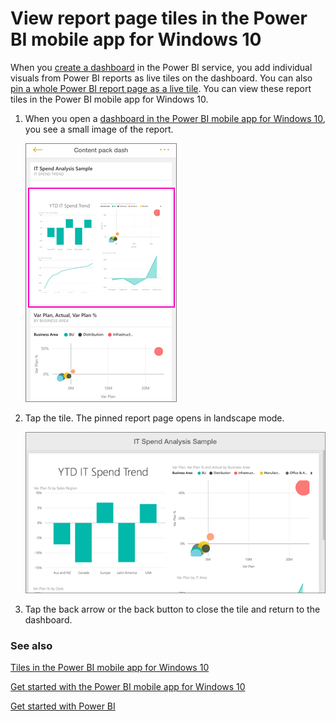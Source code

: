 <properties 
   pageTitle="View report page tiles in the Power BI mobile app for Windows 10"
   description="Read about viewing and interacting with live report tiles in a dashboard in the Power BI mobile app for Windows 10."
   services="powerbi" 
   documentationCenter="" 
   authors="maggiesMSFT" 
   manager="mblythe" 
   backup=""
   editor=""
   tags=""
   qualityFocus="no"
   qualityDate=""/>
 
<tags
   ms.service="powerbi"
   ms.devlang="NA"
   ms.topic="article"
   ms.tgt_pltfrm="NA"
   ms.workload="powerbi"
   ms.date="06/24/2016"
   ms.author="maggies"/>

# View report page tiles in the Power BI mobile app for Windows 10

When you [create a dashboard](powerbi-service-dashboards.md) in the Power BI service, you add individual visuals from Power BI reports as live tiles on the dashboard. You can also [pin a whole Power BI report page as a live tile](http://blogs.msdn.com/b/powerbi/archive/2015/12/10/power-bi-weekly-service-update-1210.aspx#reportpin). You can view these report tiles in the Power BI mobile app for Windows 10.

1.  When you open a [dashboard in the Power BI mobile app for Windows 10](powerbi-mobile-dashboards-in-the-win10phone-app.md), you see a small image of the report.

    ![](media/powerbi-mobile-report-page-tiles-in-the-win10phone-app/pbi_iph_livetileindash.png)

2. Tap the tile. The pinned report page opens in landscape mode. 

    ![](media/powerbi-mobile-report-page-tiles-in-the-win10phone-app/pbi_iph_liverpttilenox.png)

3.   Tap the back arrow or the back button to close the tile and return to the dashboard.

### See also

[Tiles in the Power BI mobile app for Windows 10](powerbi-mobile-tiles-in-the-win10phone-app.md)

[Get started with the Power BI mobile app for Windows 10](powerbi-mobile-win10phone-app-get-started.md)

[Get started with Power BI](powerbi-service-get-started.md)
